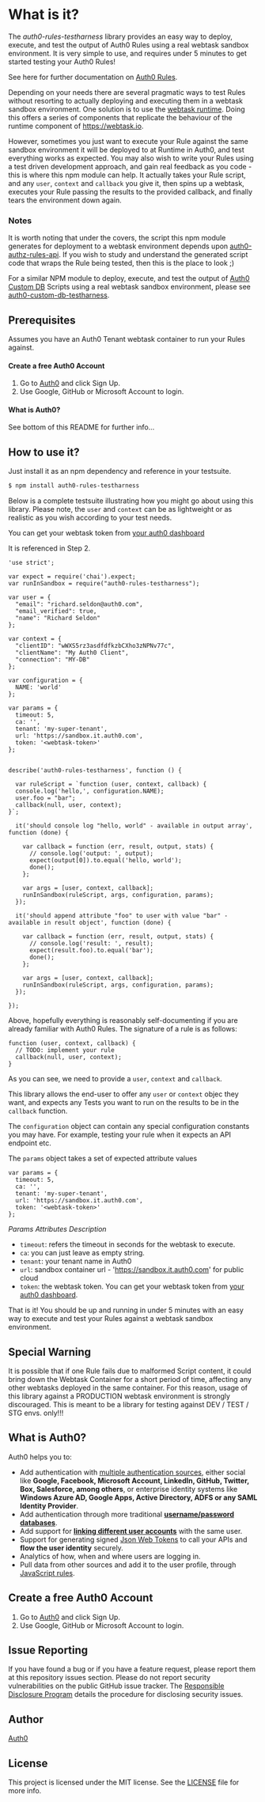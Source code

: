 # What is it?

The *auth0-rules-testharness* library provides an easy way to deploy, execute, and test the output of Auth0 Rules using a real
webtask sandbox environment. It is very simple to use, and requires under 5 minutes to get started testing your Auth0 Rules! 

See here for further documentation on [Auth0 Rules](https://auth0.com/docs/rules).

Depending on your needs there are several pragmatic ways to test Rules without resorting to actually deploying and executing
them in a webtask sandbox environment. One solution is to use the [webtask runtime](https://github.com/auth0/webtask-runtime).
Doing this offers a series of components that replicate the behaviour of the runtime component of https://webtask.io.

However, sometimes you just want to execute your Rule against the same sandbox environment it will be deployed to at Runtime in
Auth0, and test everything works as expected. You may also wish to write your Rules using a test driven development approach, and gain real feedback as you code - this is where this npm module can help.  It actually takes your Rule script, and any `user`, `context` and `callback` you give it, then spins up a webtask, executes your Rule passing the results to the provided callback, and finally tears the environment down again.

### Notes

It is worth noting that under the covers, the script this npm module generates for deployment to a webtask environment depends upon [auth0-authz-rules-api](https://github.com/auth0/auth0-authz-rules-api). If you wish to study and understand the generated script code that wraps the Rule being tested, then this is the place to look ;)

For a similar NPM module to deploy, execute, and test the output of [Auth0 Custom DB](https://auth0.com/docs/connections/database/mysql) Scripts using a real webtask sandbox environment, please see [auth0-custom-db-testharness](https://www.npmjs.com/package/auth0-custom-db-testharness).

## Prerequisites 

Assumes you have an Auth0 Tenant webtask container to run your Rules against.

#### Create a free Auth0 Account

1. Go to [Auth0](https://auth0.com/signup) and click Sign Up.
2. Use Google, GitHub or Microsoft Account to login.

#### What is Auth0?

See bottom of this README for further info...


## How to use it? 

Just install it as an npm dependency and reference in your testsuite.

```bash
$ npm install auth0-rules-testharness
```

Below is a complete testsuite illustrating how you might go about using this library.
Please note, the `user` and `context` can be as lightweight or as realistic as you wish according to your test needs.

You can get your webtask token from [your auth0 dashboard](https://manage.auth0.com/#/account/webtasks)

It is referenced in Step 2. 


```
'use strict';

var expect = require('chai').expect;
var runInSandbox = require("auth0-rules-testharness");

var user = {
  "email": "richard.seldon@auth0.com",
  "email_verified": true,
  "name": "Richard Seldon"
};

var context = {
  "clientID": "wWXS5rz3asdfdfkzbCXho3zNPNv77c",
  "clientName": "My Auth0 Client",
  "connection": "MY-DB"
};

var configuration = {
  NAME: 'world'
};

var params = {
  timeout: 5,
  ca: '',
  tenant: 'my-super-tenant',
  url: 'https://sandbox.it.auth0.com',
  token: '<webtask-token>'
};


describe('auth0-rules-testharness', function () {

  var ruleScript = `function (user, context, callback) {
  console.log('hello,', configuration.NAME);
  user.foo = "bar";
  callback(null, user, context);
}`;

  it('should console log "hello, world" - available in output array', function (done) {

    var callback = function (err, result, output, stats) {
      // console.log('output: ', output);
      expect(output[0]).to.equal('hello, world');
      done();
    };

    var args = [user, context, callback];
    runInSandbox(ruleScript, args, configuration, params);
  });

  it('should append attribute "foo" to user with value "bar" - available in result object', function (done) {

    var callback = function (err, result, output, stats) {
      // console.log('result: ', result);
      expect(result.foo).to.equal('bar');
      done();
    };

    var args = [user, context, callback];
    runInSandbox(ruleScript, args, configuration, params);
  });

});
```

Above, hopefully everything is reasonably self-documenting if you are already familiar with Auth0 Rules. The signature of a rule is as follows:

```
function (user, context, callback) {
  // TODO: implement your rule
  callback(null, user, context);
}
```

As you can see, we need to provide a `user`, `context` and `callback`.

This library allows the end-user to offer any `user` or `context` objec they want, and expects any Tests you want to run on the results to be in the `callback` function.

The `configuration` object can contain any special configuration constants you may have. For example, testing your rule when it expects an API endpoint etc.

The `params` object takes a set of expected attribute values

```
var params = {
  timeout: 5,
  ca: '',
  tenant: 'my-super-tenant',
  url: 'https://sandbox.it.auth0.com',
  token: '<webtask-token>'
};
```

*Params Attributes Description*

* `timeout`: refers the timeout in seconds for the webtask to execute.
* `ca`: you can just leave as empty string.
* `tenant`: your tenant name in Auth0 
* `url`: sandbox container url - 'https://sandbox.it.auth0.com' for public cloud
* `token`: the webtask token. You can get your webtask token from [your auth0 dashboard](https://manage.auth0.com/#/account/webtasks).

That is it! You should be up and running in under 5 minutes with an easy way to execute and test your Rules against a webtask sandbox environment.

## Special Warning

It is possible that if one Rule fails due to malformed Script content, it could bring down the Webtask Container for a short period of time, affecting any other webtasks deployed in the same container. For this reason, usage of this library against a PRODUCTION webtask environment is strongly discouraged. This is meant to be a library for testing against DEV / TEST / STG envs. only!!!

## What is Auth0?

Auth0 helps you to:

* Add authentication with [multiple authentication sources](https://docs.auth0.com/identityproviders), either social like **Google, Facebook, Microsoft Account, LinkedIn, GitHub, Twitter, Box, Salesforce, among others**, or enterprise identity systems like **Windows Azure AD, Google Apps, Active Directory, ADFS or any SAML Identity Provider**.
* Add authentication through more traditional **[username/password databases](https://docs.auth0.com/mysql-connection-tutorial)**.
* Add support for **[linking different user accounts](https://docs.auth0.com/link-accounts)** with the same user.
* Support for generating signed [Json Web Tokens](https://docs.auth0.com/jwt) to call your APIs and **flow the user identity** securely.
* Analytics of how, when and where users are logging in.
* Pull data from other sources and add it to the user profile, through [JavaScript rules](https://docs.auth0.com/rules).

## Create a free Auth0 Account

1. Go to [Auth0](https://auth0.com/signup) and click Sign Up.
2. Use Google, GitHub or Microsoft Account to login.

## Issue Reporting

If you have found a bug or if you have a feature request, please report them at this repository issues section. Please do not report security vulnerabilities on the public GitHub issue tracker. The [Responsible Disclosure Program](https://auth0.com/whitehat) details the procedure for disclosing security issues.

## Author

[Auth0](auth0.com)

## License

This project is licensed under the MIT license. See the [LICENSE](LICENSE) file for more info.
